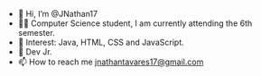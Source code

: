 - 👋 Hi, I’m @JNathan17
- 👨‍🎓 Computer Science student, I am currently attending the 6th semester.
- 🎯 Interest: Java, HTML, CSS and JavaScript.
- 🌱 Dev Jr.
- 📫 How to reach me  jnathantavares17@gmail.com

<!---
JNathan17/JNathan17 is a ✨ special ✨ repository because its `README.md` (this file) appears on your GitHub profile.
You can click the Preview link to take a look at your changes.
--->
